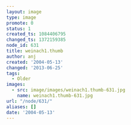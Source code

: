 ```yaml
---
layout: image
type: image
promote: 0
status: 1
created_ts: 1084406795
changed_ts: 1372159385
node_id: 631
title: weinach1.thumb
author: anj
created: '2004-05-13'
changed: '2013-06-25'
tags:
  - Older
images:
  - src: image/images/weinach1.thumb-631.jpg
    name: weinach1.thumb-631.jpg
url: "/node/631/"
aliases: []
date: '2004-05-13'
---
```


